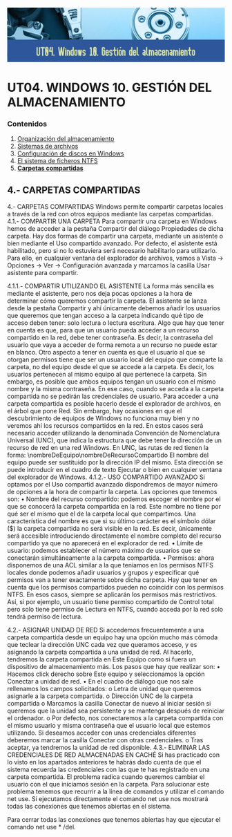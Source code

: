 ![Carátula UT04](imgs/caratula_ut04.png)

# UT04. WINDOWS 10. GESTIÓN DEL ALMACENAMIENTO

### Contenidos

1. [Organización del almacenamiento](01_organización.md)
2. [Sistemas de archivos](02_sistemas_archivos.md)
3. [Configuración de discos en Windows](03_configuración_discos.md)
4. [El sistema de ficheros NTFS](04_ntfs.md)
5. [**Carpetas compartidas**](05_compartidas.md)


## 4.- CARPETAS COMPARTIDAS

4.- CARPETAS COMPARTIDAS
Windows permite compartir carpetas locales a través de la red con otros equipos mediante las carpetas compartidas.
4.1.- COMPARTIR UNA CARPETA
Para compartir una carpeta en Windows hemos de acceder a la pestaña Compartir del diálogo Propiedades de dicha carpeta. Hay dos formas de compartir una carpeta, mediante un asistente o bien mediante el Uso compartido avanzado. Por defecto, el asistente está habilitado, pero si no lo estuviera será necesario habilitarlo para utilizarlo. Para ello, en cualquier ventana del explorador de archivos, vamos a Vista -> Opciones -> Ver -> Configuración avanzada y marcamos la casilla Usar asistente para compartir.

4.1.1.- COMPARTIR UTILIZANDO EL ASISTENTE
La forma más sencilla es mediante el asistente, pero nos deja pocas opciones a la hora de determinar cómo queremos compartir la carpeta. El asistente se lanza desde la pestaña Compartir y ahí únicamente debemos añadir los usuarios que queremos que tengan acceso a la carpeta indicando qué tipo de acceso deben tener: solo lectura o lectura escritura.
Algo que hay que tener en cuenta es que, para que un usuario pueda acceder a un recurso compartido en la red, debe tener contraseña. Es decir, la contraseña del usuario que vaya a acceder de forma remota a un recurso no puede estar en blanco.
Otro aspecto a tener en cuenta es que el usuario al que se otorgan permisos tiene que ser un usuario local del equipo que comparte la carpeta, no del equipo desde el que se accede a la carpeta. Es decir, los usuarios pertenecen al mismo equipo al que pertenece la carpeta.
Sin embargo, es posible que ambos equipos tengan un usuario con el mismo nombre y la misma contraseña. En ese caso, cuando se acceda a la carpeta compartida no se pedirán las credenciales de usuario.
Para acceder a una carpeta compartida es posible hacerlo desde el explorador de archivos, en el árbol que pone Red. Sin embargo, hay ocasiones en que el descubrimiento de equipos de Windows no funciona muy bien y no veremos ahí los recursos compartidos en la red.
En estos casos será necesario acceder utilizando la denominada Convención de Nomenclatura Universal (UNC), que indica la estructura que debe tener la dirección de un recurso de red en una red Windows.
En UNC, las rutas de red tienen la forma:
\\nombreDeEquipo\nombreDeRecursoCompartido
El nombre del equipo puede ser sustituido por la dirección IP del mismo. Esta dirección se puede introducir en el cuadro de texto Ejecutar o bien en cualquier ventana del explorador de Windows.
4.1.2.- USO COMPARTIDO AVANZADO
Si optamos por el Uso compartid avanzado dispondremos de mayor número de opciones a la hora de compartir la carpeta. Las opciones que tenemos son:
•	Nombre del recurso compartido: podemos escoger el nombre por el que se conocerá la carpeta compartida en la red. Este nombre no tiene por qué ser el mismo que el de la carpeta local que compartimos.
Una característica del nombre es que si su último carácter es el símbolo dólar ($) la carpeta compartida no será visible en la red. Es decir, únicamente será accesible introduciendo directamente el nombre completo del recurso compartido ya que no aparecerá en el explorador de red.
•	Límite de usuario: podemos establecer el número máximo de usuarios que se conectarán simultáneamente a la carpeta compartida.
•	Permisos: ahora disponemos de una ACL similar a la que teníamos en los permisos NTFS locales donde podemos añadir usuarios y grupos y especificar qué permisos van a tener exactamente sobre dicha carpeta.
Hay que tener en cuenta que los permisos compartidos pueden no coincidir con los permisos NTFS.  En esos casos, siempre se aplicarán los permisos más restrictivos. Así, si por ejemplo, un usuario tiene permiso compartido de Control total pero solo tiene permiso de Lectura en NTFS, cuando acceda por la red solo tendrá permiso de lectura.

4.2.- ASIGNAR UNIDAD DE RED
Si accedemos frecuentemente a una carpeta compartida desde un equipo hay una opción mucho más cómoda que teclear la dirección UNC cada vez que queramos acceso, y es asignando la carpeta compartida a una unidad de red.
Al hacerlo, tendremos la carpeta compartida en Este Equipo como si fuera un dispositivo de almacenamiento más.
Los pasos que hay que realizar son:
•	Hacemos click derecho sobre Este equipo y seleccionamos la opción Conectar a unidad de red.
•	En el cuadro de diálogo que nos sale rellenamos los campos solicitados:
o	Letra de unidad que queremos asignarle a la carpeta compartida.
o	Dirección UNC de la carpeta compartida
o	Marcamos la casilla Conectar de nuevo al iniciar sesión si queremos que la unidad sea persistente y se mantenga después de reiniciar el ordenador.
o	Por defecto, nos conectaremos a la carpeta compartida con el mismo usuario y misma contraseña que el usuario local que estemos utilizando. Si deseamos acceder con unas credenciales diferentes deberemos marcar la casilla Conectar con otras credenciales.
o	Tras aceptar, ya tendremos la unidad de red disponible.
4.3.- ELIMINAR LAS CREDENCIALES DE RED ALMACENADAS EN CACHÉ
Si has practicado con lo visto en los apartados anteriores te habrás dado cuenta de que el sistema recuerda las credenciales con las que te has registrado en una carpeta compartida. El problema radica cuando queremos cambiar el usuario con el que iniciamos sesión en la carpeta. Para solucionar este problema tenemos que recurrir a la línea de comandos y utilizar el comando net use.
Si ejecutamos directamente el comando net use nos mostrará todas las conexiones que tenemos abiertas en el sistema.
 
Para cerrar todas las conexiones que tenemos abiertas hay que ejecutar el comando net use * /del.
 

